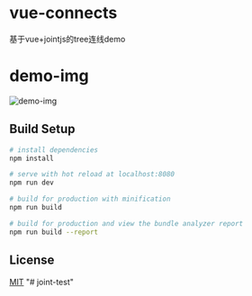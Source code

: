 # vue-connects
基于vue+jointjs的tree连线demo

# demo-img
![demo-img](https://raw.githubusercontent.com/MRxiongyu/vue-connects/develop/src/assets/demo-img.png)

## Build Setup

``` bash
# install dependencies
npm install

# serve with hot reload at localhost:8080
npm run dev

# build for production with minification
npm run build

# build for production and view the bundle analyzer report
npm run build --report
```
## License
[MIT](http://opensource.org/licenses/MIT)
"# joint-test" 
